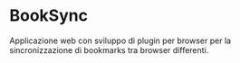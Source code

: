 # BookSync
Applicazione web con sviluppo di plugin per browser per la sincronizzazione di bookmarks tra browser differenti.
